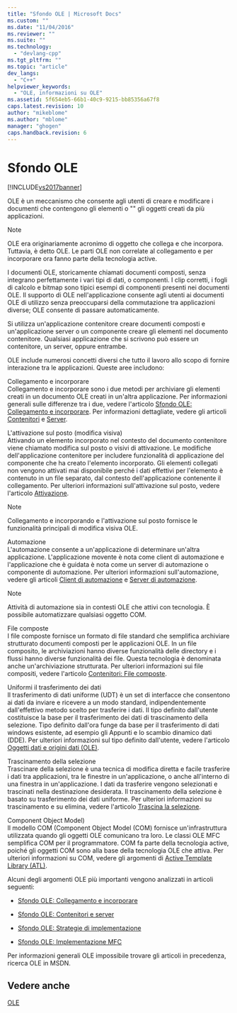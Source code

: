 ```yaml
---
title: "Sfondo OLE | Microsoft Docs"
ms.custom: ""
ms.date: "11/04/2016"
ms.reviewer: ""
ms.suite: ""
ms.technology: 
  - "devlang-cpp"
ms.tgt_pltfrm: ""
ms.topic: "article"
dev_langs: 
  - "C++"
helpviewer_keywords: 
  - "OLE, informazioni su OLE"
ms.assetid: 5f654eb5-66b1-40c9-9215-bb85356a67f8
caps.latest.revision: 10
author: "mikeblome"
ms.author: "mblome"
manager: "ghogen"
caps.handback.revision: 6
---
```

# Sfondo OLE
[!INCLUDE[vs2017banner](../assembler/inline/includes/vs2017banner.md)]

OLE è un meccanismo che consente agli utenti di creare e modificare i documenti che contengono gli elementi o "" gli oggetti creati da più applicazioni.  
  
> [!NOTE]
>  OLE era originariamente acronimo di oggetto che collega e che incorpora.  Tuttavia, è detto OLE.  Le parti OLE non correlate al collegamento e per incorporare ora fanno parte della tecnologia active.  
  
 I documenti OLE, storicamente chiamati documenti composti, senza integrano perfettamente i vari tipi di dati, o componenti.  I clip corretti, i fogli di calcolo e bitmap sono tipici esempi di componenti presenti nei documenti OLE.  Il supporto di OLE nell'applicazione consente agli utenti ai documenti OLE di utilizzo senza preoccuparsi della commutazione tra applicazioni diverse; OLE consente di passare automaticamente.  
  
 Si utilizza un'applicazione contenitore creare documenti composti e un'applicazione server o un componente creare gli elementi nel documento contenitore.  Qualsiasi applicazione che si scrivono può essere un contenitore, un server, oppure entrambe.  
  
 OLE include numerosi concetti diversi che tutto il lavoro allo scopo di fornire interazione tra le applicazioni.  Queste aree includono:  
  
 Collegamento e incorporare  
 Collegamento e incorporare sono i due metodi per archiviare gli elementi creati in un documento OLE creati in un'altra applicazione.  Per informazioni generali sulle differenze tra i due, vedere l'articolo [Sfondo OLE: Collegamento e incorporare](../mfc/ole-background-linking-and-embedding.md).  Per informazioni dettagliate, vedere gli articoli [Contenitori](../mfc/containers.md) e [Server](../mfc/servers.md).  
  
 L'attivazione sul posto \(modifica visiva\)  
 Attivando un elemento incorporato nel contesto del documento contenitore viene chiamato modifica sul posto o visivi di attivazione.  Le modifiche dell'applicazione contenitore per includere funzionalità di applicazione del componente che ha creato l'elemento incorporato.  Gli elementi collegati non vengono attivati mai disponibile perché i dati effettivi per l'elemento è contenuto in un file separato, dal contesto dell'applicazione contenente il collegamento.  Per ulteriori informazioni sull'attivazione sul posto, vedere l'articolo [Attivazione](../mfc/activation-cpp.md).  
  
> [!NOTE]
>  Collegamento e incorporando e l'attivazione sul posto fornisce le funzionalità principali di modifica visiva OLE.  
  
 Automazione  
 L'automazione consente a un'applicazione di determinare un'altra applicazione.  L'applicazione movente è nota come client di automazione e l'applicazione che è guidata è nota come un server di automazione o componente di automazione.  Per ulteriori informazioni sull'automazione, vedere gli articoli [Client di automazione](../mfc/automation-clients.md) e [Server di automazione](../mfc/automation-servers.md).  
  
> [!NOTE]
>  Attività di automazione sia in contesti OLE che attivi con tecnologia.  È possibile automatizzare qualsiasi oggetto COM.  
  
 File composte  
 I file composte fornisce un formato di file standard che semplifica archiviare strutturato documenti composti per le applicazioni OLE.  In un file composito, le archiviazioni hanno diverse funzionalità delle directory e i flussi hanno diverse funzionalità dei file.  Questa tecnologia è denominata anche un'archiviazione strutturata.  Per ulteriori informazioni sui file compositi, vedere l'articolo [Contenitori: File composte](../mfc/containers-compound-files.md).  
  
 Uniformi il trasferimento dei dati  
 Il trasferimento di dati uniforme \(UDT\) è un set di interfacce che consentono ai dati da inviare e ricevere a un modo standard, indipendentemente dall'effettivo metodo scelto per trasferire i dati.  Il tipo definito dall'utente costituisce la base per il trasferimento dei dati di trascinamento della selezione.  Tipo definito dall'ora funge da base per il trasferimento di dati windows esistente, ad esempio gli Appunti e lo scambio dinamico dati \(DDE\).  Per ulteriori informazioni sul tipo definito dall'utente, vedere l'articolo [Oggetti dati e origini dati \(OLE\)](../mfc/data-objects-and-data-sources-ole.md).  
  
 Trascinamento della selezione  
 Trascinare della selezione è una tecnica di modifica diretta e facile trasferire i dati tra applicazioni, tra le finestre in un'applicazione, o anche all'interno di una finestra in un'applicazione.  I dati da trasferire vengono selezionati e trascinati nella destinazione desiderata.  Il trascinamento della selezione è basato su trasferimento dei dati uniforme.  Per ulteriori informazioni su trascinamento e su elimina, vedere l'articolo [Trascina la selezione](../mfc/drag-and-drop-ole.md).  
  
 Component Object Model\)  
 Il modello COM \(Component Object Model \(COM\) fornisce un'infrastruttura utilizzata quando gli oggetti OLE comunicano tra loro.  Le classi OLE MFC semplifica COM per il programmatore.  COM fa parte della tecnologia active, poiché gli oggetti COM sono alla base della tecnologia OLE che attiva.  Per ulteriori informazioni su COM, vedere gli argomenti di [Active Template Library \(ATL\)](../atl/active-template-library-atl-concepts.md).  
  
 Alcuni degli argomenti OLE più importanti vengono analizzati in articoli seguenti:  
  
-   [Sfondo OLE: Collegamento e incorporare](../mfc/ole-background-linking-and-embedding.md)  
  
-   [Sfondo OLE: Contenitori e server](../mfc/ole-background-containers-and-servers.md)  
  
-   [Sfondo OLE: Strategie di implementazione](../mfc/ole-background-implementation-strategies.md)  
  
-   [Sfondo OLE: Implementazione MFC](../mfc/ole-background-mfc-implementation.md)  
  
 Per informazioni generali OLE impossibile trovare gli articoli in precedenza, ricerca OLE in MSDN.  
  
## Vedere anche  
 [OLE](../mfc/ole-in-mfc.md)